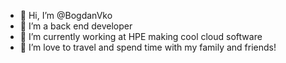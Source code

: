 - 👋 Hi, I’m @BogdanVko
- 👀 I’m a back end developer
- 🌱 I’m currently working at HPE making cool cloud software
- 💞️ I’m love to travel and spend time with my family and friends!
<!---
BogdanVko/BogdanVko is a ✨ special ✨ repository because its `README.md` (this file) appears on your GitHub profile.
You can click the Preview link to take a look at your changes.
--->
